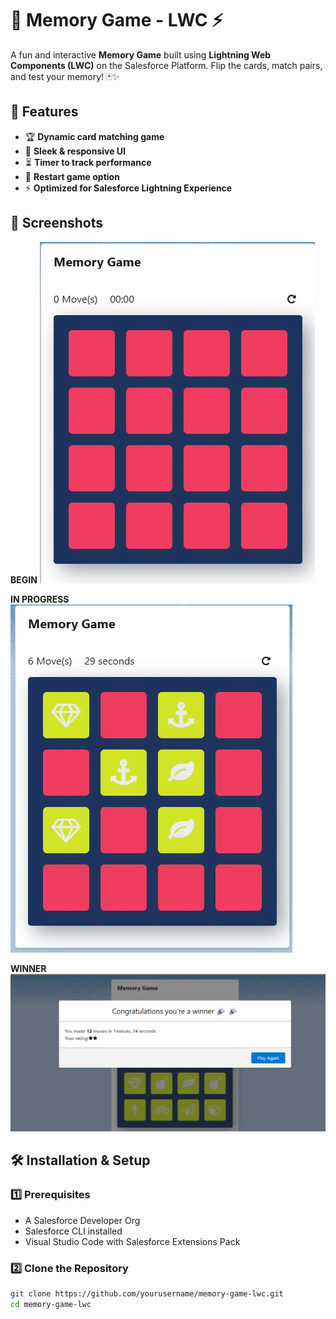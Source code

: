 # 🧠 Memory Game - LWC ⚡

A fun and interactive **Memory Game** built using **Lightning Web Components (LWC)** on the Salesforce Platform. Flip the cards, match pairs, and test your memory! 🃏✨

## 🚀 Features
- 🏆 **Dynamic card matching game**
- 🎨 **Sleek & responsive UI**
- ⏳ **Timer to track performance**
- 🔄 **Restart game option**
- ⚡ **Optimized for Salesforce Lightning Experience**

## 📸 Screenshots
**BEGIN**
![Start](https://github.com/srijitpatra99/Memory-Game/blob/main/Screenshot%202025-02-22%20220128.png?raw=true)
 
 **IN PROGRESS**
 ![Inprogess](https://github.com/srijitpatra99/Memory-Game/blob/main/Screenshot%202025-02-22%20220340.png?raw=true)
 
 **WINNER**
 ![Winner](https://github.com/srijitpatra99/Memory-Game/blob/main/Screenshot%202025-02-22%20220538.png?raw=true)

## 🛠️ Installation & Setup

### 1️⃣ Prerequisites
- A Salesforce Developer Org
- Salesforce CLI installed
- Visual Studio Code with Salesforce Extensions Pack

### 2️⃣ Clone the Repository
```sh
git clone https://github.com/yourusername/memory-game-lwc.git
cd memory-game-lwc
